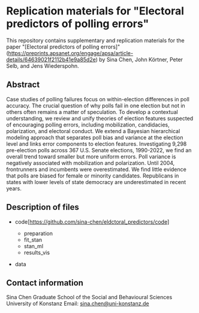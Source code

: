 # Replication materials for "Electoral predictors of polling errors"
This repository contains supplementary and replication materials for the paper "[Electoral predictors of polling errors]"(https://preprints.apsanet.org/engage/apsa/article-details/64639021f2112b41e9a85d2e) by Sina Chen, John Körtner, Peter Selb, and Jens Wiederspohn.


## Abstract 

Case studies of polling failures focus on within-election differences in poll accuracy. The crucial question of why polls fail in one election but not in others often remains a matter of speculation. To develop a contextual understanding, we review and unify theories of election features suspected of encouraging polling errors, including mobilization, candidacies, polarization, and electoral conduct. We extend a Bayesian hierarchical modeling approach that separates poll bias and variance at the election level and links error components to election features. Investigating 9,298 pre-election polls across 367 U.S. Senate elections, 1990-2022, we find an overall trend toward smaller but more uniform errors. Poll variance is negatively associated with mobilization and polarization. Until 2004, frontrunners and incumbents were overestimated. We find little evidence that polls are biased for female or minority candidates. Republicans in states with lower levels of state democracy are underestimated in recent years.


## Description of files
- code[https://github.com/sina-chen/eldctoral_predictors/code]

  - preparation
  - fit_stan
  - stan_ml
  - results_vis

- data


## Contact information

Sina Chen
Graduate School of the Social and Behavioural Sciences
University of Konstanz
Email: sina.chen@uni-konstanz.de

  
